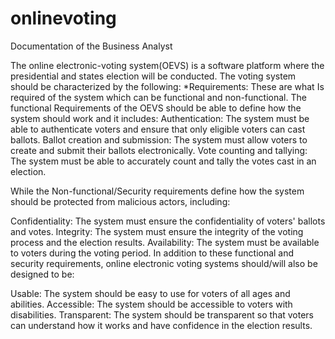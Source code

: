 # onlinevoting
Documentation of the Business Analyst


The online electronic-voting system(OEVS) is a software platform where the presidential and states election will be conducted. The voting system should be characterized by the following:
*Requirements: These are what Is required of the system which can be functional and non-functional.
The functional Requirements of the OEVS should be able to define how the system should work and it includes: 
Authentication: The system must be able to authenticate voters and ensure that only eligible voters can cast ballots.
Ballot creation and submission: The system must allow voters to create and submit their ballots electronically.
Vote counting and tallying: The system must be able to accurately count and tally the votes cast in an election.
 
While the Non-functional/Security requirements define how the system should be protected from malicious actors, including:

Confidentiality: The system must ensure the confidentiality of voters' ballots and votes.
Integrity: The system must ensure the integrity of the voting process and the election results.
Availability: The system must be available to voters during the voting period.
In addition to these functional and security requirements, online electronic voting systems should/will also be designed to be:

Usable: The system should be easy to use for voters of all ages and abilities.
Accessible: The system should be accessible to voters with disabilities.
Transparent: The system should be transparent so that voters can understand how it works and have confidence in the election results.
